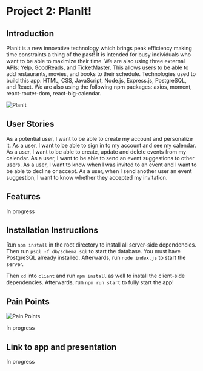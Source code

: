 # Project 2: PlanIt!

## Introduction

PlanIt is a new innovative technology which brings peak efficiency making time constraints a thing of the past! It is intended for busy individuals who want to be able to maximize their time. We are also using three external APIs: Yelp, GoodReads, and TicketMaster. This allows users to be able to add restaurants, movies, and books to their schedule. Technologies used to build this app: HTML, CSS, JavaScript, Node.js, Express.js, PostgreSQL, and React. We are also using the following npm packages: axios, moment, react-router-dom, react-big-calendar.

![PlanIt](https://media.giphy.com/media/3o7btTIqXYcKdGhNSM/giphy.gif)

## User Stories

As a potential user, I want to be able to create my account and personalize it.
As a user, I want to be able to sign in to my account and see my calendar.
As a user, I want to be able to create, update and delete events from my calendar.
As a user, I want to be able to send an event suggestions to other users.
As a user, I want to know when I was invited to an event and I want to be able to decline or accept.
As a user, when I send another user an event suggestion, I want to know whether they accepted my invitation.

## Features
In progress

## Installation Instructions
Run `npm install` in the root directory to install all server-side dependencies. Then run `psql -f db/schema.sql` to start the database. You must have PostgreSQL already installed. Afterwards, run `node index.js` to start the server.

Then `cd` into `client` and run `npm install` as well to install the client-side dependencies. Afterwards, run
`npm run start` to fully start the app!

## Pain Points
![Pain Points](https://encrypted-tbn0.gstatic.com/images?q=tbn:ANd9GcQ4X74rtuhnFsCgOy2x_s8ze0I3F-VPh_VFTyJwjBt5asq65i7Z)

In progress

## Link to app and presentation

In progress
